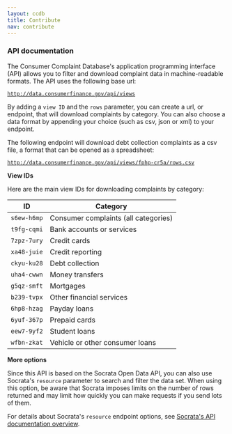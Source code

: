 ```yaml
---
layout: ccdb
title: Contribute
nav: contribute
---
```


### API documentation

The Consumer Complaint Database's application programming interface (API) allows you to filter and download complaint data in machine-readable formats. The API uses the following base url:

<code>http://data.consumerfinance.gov/api/views</code>

By adding a <code>view ID</code> and the <code>rows</code> parameter, you can create a url, or endpoint, that will download complaints by category. You can also choose a data format by appending your choice (such as csv, json or xml) to your endpoint.

The following endpoint will download debt collection complaints as a csv file, a format that can be opened as a spreadsheet:

<code>http://data.consumerfinance.gov/api/views/fphp-cr5a/rows.csv</code>

**View IDs**

Here are the main view IDs for downloading complaints by category:

<table class="table-code">
<thead>
<tr>
<th>ID</th>
<th>Category</th>
</tr>
</thead>
<tbody>
<tr>
<td><code>s6ew-h6mp</code></td>
<td>Consumer complaints (all categories)</td>
</tr>
<tr>
<td><code>t9fg-cqmi</code></td>
<td>Bank accounts or services</td>
</tr>
<tr>
<td><code>7zpz-7ury</code></td>
<td>Credit cards</td>
</tr>
<tr>
<td><code>xa48-juie</code></td>
<td>Credit reporting</td>
</tr>
<tr>
<td><code>ckyu-ku28</code></td>
<td>Debt collection</td>
</tr>
<tr>
<td><code>uha4-cwwn</code></td>
<td>Money transfers</td>
</tr>
<tr>
<td><code>g5qz-smft</code></td>
<td>Mortgages</td>
</tr>
<tr>
<td><code>b239-tvpx</code></td>
<td>Other financial services</td>
</tr>
<tr>
<td><code>6hp8-hzag</code></td>
<td>Payday loans</td>
</tr>
<tr>
<td><code>6yuf-367p</code></td>
<td>Prepaid cards</td>
</tr>
<tr>
<td><code>eew7-9yf2</code></td>
<td>Student loans</td>
</tr>
<tr>
<td><code>wfbn-zkat</code></td>
<td>Vehicle or other consumer loans</td>
</tr>
</tbody>
</table>

**More options**

Since this API is based on the Socrata Open Data API, you can also use Socrata's <code>resource</code> parameter to search and filter the data set. When using this option, be aware that Socrata imposes limits on the number of rows returned and may limit how quickly you can make requests if you send lots of them.

For details about Socrata's <code>resource</code> endpoint options, see [Socrata's API documentation overview](https://dev.socrata.com/docs/endpoints.html).

<body id="contribute"></body>